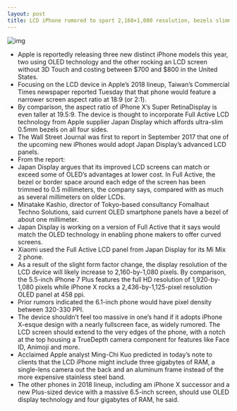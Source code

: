 ```yaml
---
layout: post
title: LCD iPhone rumored to sport 2,160×1,080 resolution, bezels slimmer than iPhone X
---
```

![img](http://media.idownloadblog.com/wp-content/uploads/2017/11/iPhone-X-Live-wallpaper-teaser-001.jpg)
* Apple is reportedly releasing three new distinct iPhone models this year, two using OLED technology and the other rocking an LCD screen without 3D Touch and costing between $700 and $800 in the United States.
* Focusing on the LCD device in Apple’s 2018 lineup, Taiwan’s Commercial Times newspaper reported Tuesday that that phone would feature a narrower screen aspect ratio at 18:9 (or 2:1).
* By comparison, the aspect ratio of iPhone X’s Super RetinaDisplay is even taller at 19.5:9. The device is thought to incorporate Full Active LCD technology from Apple supplier Japan Display which affords ultra-slim 0.5mm bezels on all four sides.
* The Wall Street Journal was first to report in September 2017 that one of the upcoming new iPhones would adopt Japan Display’s advanced LCD panels.
* From the report:
* Japan Display argues that its improved LCD screens can match or exceed some of OLED’s advantages at lower cost. In Full Active, the bezel or border space around each edge of the screen has been trimmed to 0.5 millimeters, the company says, compared with as much as several millimeters on older LCDs.
* Minatake Kashio, director of Tokyo-based consultancy Fomalhaut Techno Solutions, said current OLED smartphone panels have a bezel of about one millimeter.
* Japan Display is working on a version of Full Active that it says would match the OLED technology in enabling phone makers to offer curved screens.
* Xiaomi used the Full Active LCD panel from Japan Display for its Mi Mix 2 phone.
* As a result of the slight form factor change, the display resolution of the LCD device will likely increase to 2,160-by-1,080 pixels. By comparison, the 5.5-inch iPhone 7 Plus features the full HD resolution of 1,920-by-1,080 pixels while iPhone X rocks a 2,436-by-1,125-pixel resolution OLED panel at 458 ppi.
* Prior rumors indicated the 6.1-inch phone would have pixel density between 320-330 PPI.
* The device shouldn’t feel too massive in one’s hand if it adopts iPhone X-esque design with a nearly fullscreen face, as widely rumored. The LCD screen should extend to the very edges of the phone, with a notch at the top housing a TrueDepth camera component for features like Face ID, Animoji and more.
* Acclaimed Apple analyst Ming-Chi Kuo predicted in today’s note to clients that the LCD iPhone might include three gigabytes of RAM, a single-lens camera out the back and an aluminum frame instead of the more expensive stainless steel band.
* The other phones in 2018 lineup, including am iPhone X successor and a new Plus-sized device with a massive 6.5-inch screen, should use OLED display technology and four gigabytes of RAM, he said.

